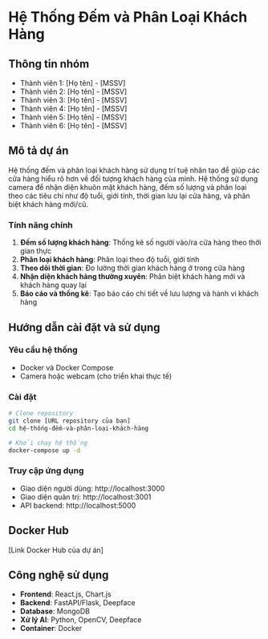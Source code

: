 # Hệ Thống Đếm và Phân Loại Khách Hàng

## Thông tin nhóm
- Thành viên 1: [Họ tên] - [MSSV]
- Thành viên 2: [Họ tên] - [MSSV]
- Thành viên 3: [Họ tên] - [MSSV]
- Thành viên 4: [Họ tên] - [MSSV]
- Thành viên 5: [Họ tên] - [MSSV]
- Thành viên 6: [Họ tên] - [MSSV]

## Mô tả dự án
Hệ thống đếm và phân loại khách hàng sử dụng trí tuệ nhân tạo để giúp các cửa hàng hiểu rõ hơn về đối tượng khách hàng của mình. Hệ thống sử dụng camera để nhận diện khuôn mặt khách hàng, đếm số lượng và phân loại theo các tiêu chí như độ tuổi, giới tính, thời gian lưu lại cửa hàng, và phân biệt khách hàng mới/cũ.

### Tính năng chính
1. **Đếm số lượng khách hàng**: Thống kê số người vào/ra cửa hàng theo thời gian thực
2. **Phân loại khách hàng**: Phân loại theo độ tuổi, giới tính
3. **Theo dõi thời gian**: Đo lường thời gian khách hàng ở trong cửa hàng
4. **Nhận diện khách hàng thường xuyên**: Phân biệt khách hàng mới và khách hàng quay lại
5. **Báo cáo và thống kê**: Tạo báo cáo chi tiết về lưu lượng và hành vi khách hàng

## Hướng dẫn cài đặt và sử dụng
### Yêu cầu hệ thống
- Docker và Docker Compose
- Camera hoặc webcam (cho triển khai thực tế)

### Cài đặt
```bash
# Clone repository
git clone [URL repository của bạn]
cd hệ-thống-đếm-và-phân-loại-khách-hàng

# Khởi chạy hệ thống
docker-compose up -d
```

### Truy cập ứng dụng
- Giao diện người dùng: http://localhost:3000
- Giao diện quản trị: http://localhost:3001
- API backend: http://localhost:5000

## Docker Hub
[Link Docker Hub của dự án]

## Công nghệ sử dụng
- **Frontend**: React.js, Chart.js
- **Backend**: FastAPI/Flask, Deepface
- **Database**: MongoDB
- **Xử lý AI**: Python, OpenCV, Deepface
- **Container**: Docker
